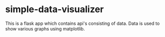 # simple-data-visualizer
This is a flask app which contains api's consisting of data. Data is used to show various graphs using matplotlib.
